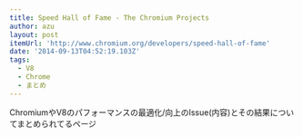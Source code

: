 ```yaml
---
title: Speed Hall of Fame - The Chromium Projects
author: azu
layout: post
itemUrl: 'http://www.chromium.org/developers/speed-hall-of-fame'
date: '2014-09-13T04:52:19.103Z'
tags:
  - V8
  - Chrome
  - まとめ
---
```

ChromiumやV8のパフォーマンスの最適化/向上のIssue(内容)とその結果についてまとめられてるページ

